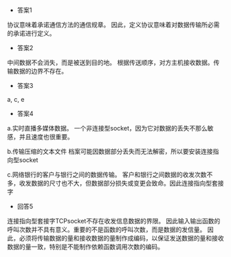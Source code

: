- 答案1

协议意味着承诺通信方法的通信规章。
因此，定义协议意味着对数据传输所必需的承诺进行定义。


- 答案2

中间数据不会消失，而是被送到目的地。
根据传送顺序，对方主机接收数据。传输数据的边界不存在。


- 答案3

a, c, e


- 答案4

a.实时直播多媒体数据。
一个非连接型socket，因为它对数据的丢失不那么敏感，并且速度也很重要。

b.传输压缩的文本文件
档案可能因数据部分丢失而无法解密，所以要安装连接指向型socket


c.网络银行的客户与银行之间的数据传输。
客户和银行之间数据的收发次数不多，收发数据的尺寸也不大，但数据部分损失或变更会致命。因此连接指向型套接字


- 回答5

连接指向型套接字TCPsocket不存在收发信息数据的界限。
因此输入输出函数的呼叫次数并不具有意义。重要的不是函数的呼叫次数，而是数据的发信量。
因此，必须将传输数据的量和接收数据的量制作成编码，以保证发送数据的量和接收数据的量一致，特别是不能制作依赖函数调用次数的编码。
